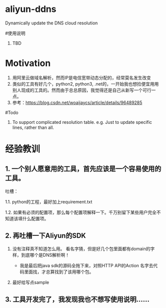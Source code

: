# aliyun-ddns
Dynamically update the DNS cloud resolution

#使用说明
1. TBD 

# Motivation
1. 用阿里云做域名解析，然而IP是电信宽带动态分配的，经常莫名发生改变
2. 类似的工具有好几个，python2, python3, .net的，一开始我也想捡便宜用用别人现成的工具的。然而由于总总原因，我觉得还是自己从新写一个可行一点。
3. 参考：https://blog.csdn.net/woaijaycs/article/details/96489285

#Todo
1. To support complicated resolution table. e.g. Just to update specific lines, rather than all. 

# 经验教训
## 1. 一个别人愿意用的工具，首先应该是一个容易使用的工具。
吐槽：

1.1. python的工程，最好加上requirement.txt

1.2. 如果有必须的配置项，那么每个配置项解释一下。千万别留下某些用户完全不知道该填什么配置项。

## 2. 再吐槽一下Aliyun的SDK
1. 没有注释真不知道怎么用。 看名字猜，但是好几个包里面都有domain的字样，到底哪个是DNS解析啊！
   - 我是最后把java sdk的源码全拖下来，对照HTTP API的Action 名字去代码里面找，才总算找到了该用哪个包。 
   
2. 最好给写点sample

## 3. 工具开发完了，我发现我也不想写使用说明……
